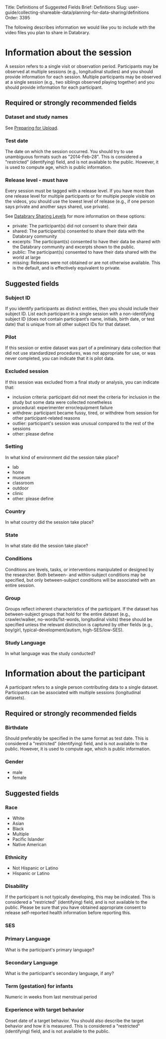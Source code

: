 Title: Definitions of Suggested Fields
Brief: Definitions
Slug: user-guide/collecting-shareable-data/planning-for-data-sharing/definitions
Order: 3395

The following describes information we would like you to include with the video files you plan to share in Databrary.

# Information about the session

A session refers to a single visit or observation period.
Participants may be observed at multiple sessions (e.g., longitudinal studies) and you should provide information for each session.
Multiple participants may be observed at a single session (e.g., two siblings observed playing together) and you should provide information for each participant.

## Required or strongly recommended fields

### Dataset and study names

See [Preparing for Upload](../../contributing-data/preparing-for-upload.html).

### Test date

The date on which the session occurred.
You should try to use unambiguous formats such as "2014-Feb-28".
This is considered a "restricted" (identifying) field, and is not available to the public.
However, it is used to compute age, which is public information.

### Release level - must have

Every session must be tagged with a release level.
If you have more than one release level for multiple participants or for multiple people visible on the videos, you should use the lowest level of release (e.g., if one person says private and another says shared, use private).

See [Databrary Sharing Levels](../sharing-levels.html) for more information on these options:

  * private: The participant(s) did not consent to share their data
  * shared: The participant(s) consented to share their data with the Databrary community
  * excerpts: The participant(s) consented to have their data be shared with the Databrary community and excerpts shown to the public.
  * public: The participant(s) consented to have their data shared with the world at large
  * missing: Releases were not obtained or are not otherwise available. This is the default, and is effectively equivalent to private.

## Suggested fields

### Subject ID

If you identify participants as distinct entities, then you should include their subject ID.
List each participant in a single session with a non-identifying subject ID (does not contain participant’s name, initials, birth date, or test date) that is unique from all other subject IDs for that dataset.

### Pilot

If this session or entire dataset was part of a preliminary data collection that did not use standardized procedures, was not appropriate for use, or was never completed, you can indicate that it is pilot data.

### Excluded session

If this session was excluded from a final study or analysis, you can indicate that:

  * inclusion criteria: participant did not meet the criteria for inclusion in the study but some data were collected nonetheless
  * procedural: experimenter error/equipment failure
  * withdrew: participant became fussy, tired, or withdrew from session for other participant-related reasons
  * outlier: participant's session was unusual compared to the rest of the sessions
  * other: please define
	
### Setting

In what kind of environment did the session take place?

  * lab
  * home
  * museum
  * classroom
  * outdoor
  * clinic
  * other: please define

### Country

In what country did the session take place?

### State

In what state did the session take place?

### Conditions

Conditions are levels, tasks, or interventions manipulated or designed by the researcher.
Both between- and within-subject conditions may be specified, but only between-subject conditions will be associated with an entire session.

### Group

Groups reflect inherent characteristics of the participant.
If the dataset has between-subject groups that hold for the entire dataset (e.g., crawler/walker, no-words/1st-words, longitudinal visits) these should be specified unless the relevant distinction is captured by other fields (e.g., boy/girl, typical-development/autism, high-SES/low-SES).
	
### Study Language

In what language was the study conducted?


# Information about the participant

A participant refers to a single person contributing data to a single dataset.
Participants can be associated with multiple sessions (longitudinal datasets).

## Required or strongly recommended fields

### Birthdate

Should preferably be specified in the same format as test date.
This is considered a "restricted" (identifying) field, and is not available to the public.
However, it is used to compute age, which is public information.

### Gender

 * male
 * female

## Suggested fields

### Race

 * White
 * Asian
 * Black
 * Multiple
 * Pacific Islander
 * Native American

### Ethnicity

 * Not Hispanic or Latino
 * Hispanic or Latino

### Disability

If the participant is not typically developing, this may be indicated.
This is considered a "restricted" (identifying) field, and is not available to the public.
Please be sure that you have obtained appropriate consent to release self-reported health information before reporting this.

### SES

### Primary Language

What is the participant's primary language?

### Secondary Language

What is the participant's secondary language, if any?

### Term (gestation) for infants

Numeric in weeks from last menstrual period

### Experience with target behavior

Onset date of a target behavior.
You should also describe the target behavior and how it is measured.
This is considered a "restricted" (identifying) field, and is not available to the public.
